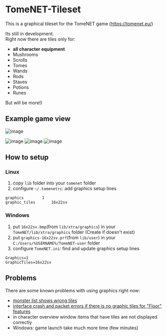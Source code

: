 # TomeNET-Tileset

This is a graphical tileset for the TomeNET game (https://tomenet.eu/)

Its still in development.  
Right now there are tiles only for:
- **all character equipment**
- Mushrooms
- Scrolls 
- Tomes
- Wands
- Rods
- Staves
- Potions
- Runes

But will be more!)

## Example game view

![image](https://github.com/EvgenijK/TomeNET-Tileset/assets/8179946/faf02db6-b696-45da-9ac8-9a275c831904)

![image](https://github.com/EvgenijK/TomeNET-Tileset/assets/8179946/85b4b989-818b-4223-a7c4-64137b0e30a0)
![image](https://github.com/EvgenijK/TomeNET-Tileset/assets/8179946/0e9b8170-d9d9-44f1-bb44-a60d39145272)
![image](https://github.com/EvgenijK/TomeNET-Tileset/assets/8179946/12a6f97a-3d10-455d-96cb-71b609ffdf78)


## How to setup

### Linux 

1) copy `lib` folder into your `tomenet` folder
2) configure `~/.tomenetrc`: add graphics setup lines
```
graphics		1
graphic_tiles		16x22sv
```

### Windows
1) put `16x22sv.bmp`(from `lib/xtra/graphics`) in your `TomeNET/lib/xtra/graphics` folder (Create if doesn't exist) 
2) put `graphics-16x22sv.prf`(from `lib/user`) in your `C:/Users/%USERNAME%/TomeNET-user` folder
3) configure `TomeNET.ini`: find and update graphics setup lines
```
Graphics=1
GraphicTiles=16x22sv
```

## Problems

There are some known problems with using graphics right now:

- [monster list shows wrong tiles](https://github.com/TomenetGame/tomenet/issues/50)  
- [interface crash and packet errors if there is no graphic tiles for "Floor" features](https://github.com/TomenetGame/tomenet/issues/51)
- in character overview window items that have tiles are not displayed correctly
- Windows: game launch take much more time (few minutes)
